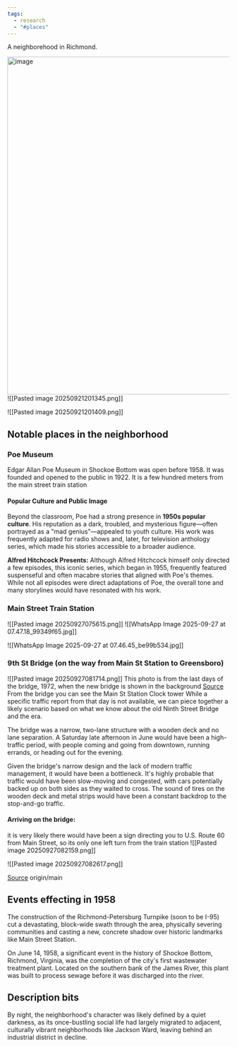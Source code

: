 ```yaml
---
tags:
  - research
  - "#places"
---
```

A neighborehood in Ric​hmond. 

<img width="1104" height="766" alt="image" src="https://github.com/user-attachments/assets/92f7ffa7-a4f7-468e-9195-07214a237d39" />
![[Pasted image 20250921201345.png]]

![[Pasted image 20250921201409.png]]


## Notable places in the neighborhood

### Poe Museum

Edgar Allan Poe Museum in Shockoe Bottom was open before 1958. It was founded and opened to the public in 1922. It is a few hundred meters from the main street train station
#### **Popular Culture and Public Image**

Beyond the classroom, Poe had a strong presence in **1950s popular culture**. His reputation as a dark, troubled, and mysterious figure—often portrayed as a "mad genius"—appealed to youth culture. His work was frequently adapted for radio shows and, later, for television anthology series, which made his stories accessible to a broader audience.

**Alfred Hitchcock Presents:** Although Alfred Hitchcock himself only directed a few episodes, this iconic series, which began in 1955, frequently featured suspenseful and often macabre stories that aligned with Poe's themes. While not all episodes were direct adaptations of Poe, the overall tone and many storylines would have resonated with his work.


### Main Street Train Station
![[Pasted image 20250927075615.png]]
![[WhatsApp Image 2025-09-27 at 07.47.18_99349f65.jpg]]

![[WhatsApp Image 2025-09-27 at 07.46.45_be99b534.jpg]]


### 9th St Bridge (on the way from Main St Station to Greensboro)
![[Pasted image 20250927081714.png]]
This photo is from the last days of the bridge, 1972, when the new bridge is shown in the background [Source](https://theshockoeexaminer.blogspot.com/2025/05/july-8-1972-1873-ninth-street-bridge.html)
From the bridge you can see the Main St Station Clock tower
While a specific traffic report from that day is not available, we can piece together a likely scenario based on what we know about the old Ninth Street Bridge and the era.

The bridge was a narrow, two-lane structure with a wooden deck and no lane separation. A Saturday late afternoon in June would have been a high-traffic period, with people coming and going from downtown, running errands, or heading out for the evening.

Given the bridge's narrow design and the lack of modern traffic management, it would have been a bottleneck. It's highly probable that traffic would have been slow-moving and congested, with cars potentially backed up on both sides as they waited to cross. The sound of tires on the wooden deck and metal strips would have been a constant backdrop to the stop-and-go traffic.
#### Arriving on the bridge:
it is very likely there would have been a sign directing you to U.S. Route 60 from Main Street, so its only one left turn from the train station
![[Pasted image 20250927082159.png]]

![[Pasted image 20250927082617.png]]

[Source](https://www.reddit.com/r/rva/comments/os003y/map_of_richmond_from_the_late_1950s_credit_to/#lightbox)
origin/main
## Events effecting in 1958

The construction of the Richmond-Petersburg Turnpike (soon to be I-95) cut a devastating, block-wide swath through the area, physically severing communities and casting a new, concrete shadow over historic landmarks like Main Street Station.

On June 14, 1958, a significant event in the history of Shockoe Bottom, Richmond, Virginia, was the completion of the city's first wastewater treatment plant. Located on the southern bank of the James River, this plant was built to process sewage before it was discharged into the river.



## Description bits

By night, the neighborhood's character was likely defined by a quiet darkness, as its once-bustling social life had largely migrated to adjacent, culturally vibrant neighborhoods like Jackson Ward, leaving behind an industrial district in decline.

